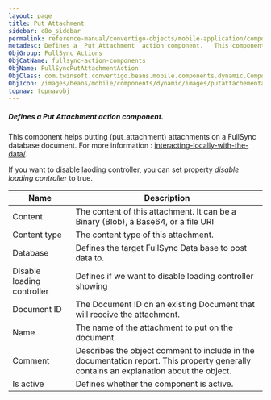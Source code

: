 ```yaml
---
layout: page
title: Put Attachment
sidebar: c8o_sidebar
permalink: reference-manual/convertigo-objects/mobile-application/components/fullsync-action-components/put-attachment/
metadesc: Defines a  Put Attachment  action component.   This component helps putting (put_attachment) attachments on a FullSync database document.  For more in
ObjGroup: FullSync Actions
ObjCatName: fullsync-action-components
ObjName: FullSyncPutAttachmentAction
ObjClass: com.twinsoft.convertigo.beans.mobile.components.dynamic.ComponentManager$1
ObjIcon: /images/beans/mobile/components/dynamic/images/putattachementaction_color_32x32.png
topnav: topnavobj
---
```

##### Defines a <i>Put Attachment</i> action component. 
 This component helps putting (put_attachment) attachments on a FullSync database document.
 For more information : <a target='_blank' href='https://www.convertigo.com/document/latest/reference-manual/convertigo-full-sync-architecture/interacting-locally-with-the-data/'>interacting-locally-with-the-data/</a>. 

 If you want to disable laoding controller, you can set property <i>disable loading controller</i> to true.

Name | Description 
--- | ---
Content | The content of this attachment. It can be a Binary (Blob), a Base64, or a file URI
Content type | The content type of this attachment.
Database | Defines the target FullSync Data base to post data to.
Disable loading controller | Defines if we want to disable loading controller showing
Document ID | The Document ID on an existing Document that will receive the attachment.
Name | The name of the attachment to put on the document.
Comment | Describes the object comment to include in the documentation report.  This property generally contains an explanation about the object. 
Is active | Defines whether the component is active. 

